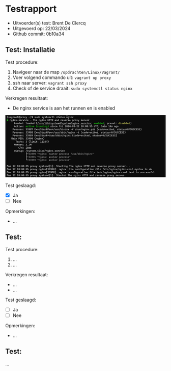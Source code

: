 # Testrapport

- Uitvoerder(s) test: Brent De Clercq
- Uitgevoerd op: 22/03/2024
- Github commit: 0b10a34

## Test: Installatie

Test procedure:

1. Navigeer naar de map `/opdrachten/Linux/Vagrant/`
2. Voer volgend commando uit: `vagrant up proxy`
3. ssh naar server: `vagrant ssh proxy`
4. Check of de service draait: `sudo systemctl status nginx`

Verkregen resultaat:

- De nginx service is aan het runnen en is enabled

![nginx_installatie_rapport](./img/nginx_installatie_rapport.png)

Test geslaagd:

- [x] Ja
- [ ] Nee

Opmerkingen:

- ...

## Test: <!-- Omschrijving test. -->

Test procedure:

1. ...
2. ...

Verkregen resultaat:

- ...
- ...

<!-- Voeg hier eventueel een screenshot van het verkregen resultaat in. -->

Test geslaagd:

- [ ] Ja
- [ ] Nee

Opmerkingen:

- ...

## Test: <!-- Omschrijving test. -->

...
